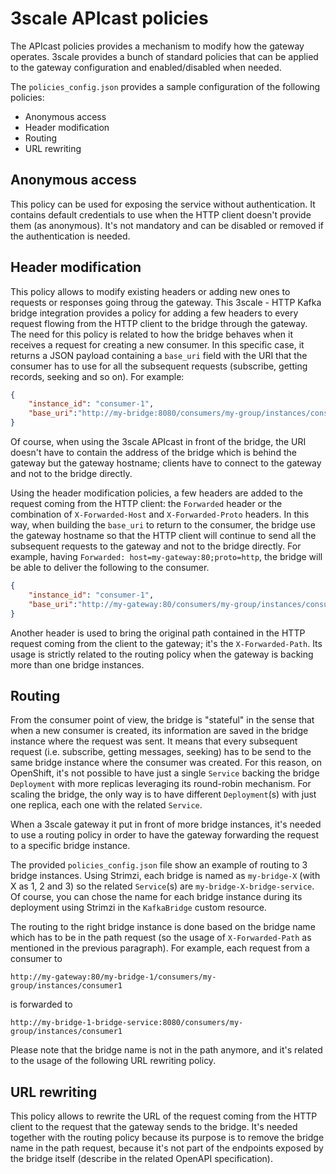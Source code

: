 # 3scale APIcast policies

The APIcast policies provides a mechanism to modify how the gateway operates.
3scale provides a bunch of standard policies that can be applied to the gateway configuration and enabled/disabled when needed.

The `policies_config.json` provides a sample configuration of the following policies:

* Anonymous access
* Header modification
* Routing
* URL rewriting

## Anonymous access

This policy can be used for exposing the service without authentication.
It contains default credentials to use when the HTTP client doesn't provide them (as anonymous).
It's not mandatory and can be disabled or removed if the authentication is needed.

## Header modification

This policy allows to modify existing headers or adding new ones to requests or responses going throug the gateway.
This 3scale - HTTP Kafka bridge integration provides a policy for adding a few headers to every request flowing from the HTTP client to the bridge through the gateway.
The need for this policy is related to how the bridge behaves when it receives a request for creating a new consumer.
In this specific case, it returns a JSON payload containing a `base_uri` field with the URI that the consumer has to use for all the subsequent requests (subscribe, getting records, seeking and so on).
For example:

```json
{
    "instance_id": "consumer-1",
    "base_uri":"http://my-bridge:8080/consumers/my-group/instances/consumer1"
}
```

Of course, when using the 3scale APIcast in front of the bridge, the URI doesn't have to contain the address of the bridge which is behind the gateway but the gateway hostname; clients have to connect to the gateway and not to the bridge directly.

Using the header modification policies, a few headers are added to the request coming from the HTTP client: the `Forwarded` header or the combination of `X-Forwarded-Host` and `X-Forwarded-Proto` headers.
In this way, when building the `base_uri` to return to the consumer, the bridge use the gateway hostname so that the HTTP client will continue to send all the subsequent requests to the gateway and not to the bridge directly.
For example, having `Forwarded: host=my-gateway:80;proto=http`, the bridge will be able to deliver the following to the consumer.

```json
{
    "instance_id": "consumer-1",
    "base_uri":"http://my-gateway:80/consumers/my-group/instances/consumer1"
}
```

Another header is used to bring the original path contained in the HTTP request coming from the client to the gateway; it's the `X-Forwarded-Path`.
Its usage is strictly related to the routing policy when the gateway is backing more than one bridge instances.

## Routing

From the consumer point of view, the bridge is "stateful" in the sense that when a new consumer is created, its information are saved in the bridge instance where the request was sent.
It means that every subsequent request (i.e. subscribe, getting messages, seeking) has to be send to the same bridge instance where the consumer was created.
For this reason, on OpenShift, it's not possible to have just a single `Service` backing the bridge `Deployment` with more replicas leveraging its round-robin mechanism.
For scaling the bridge, the only way is to have different `Deployment`(s) with just one replica, each one with the related `Service`.

When a 3scale gateway it put in front of more bridge instances, it's needed to use a routing policy in order to have the gateway forwarding the request to a specific bridge instance.

The provided `policies_config.json` file show an example of routing to 3 bridge instances.
Using Strimzi, each bridge is named as `my-bridge-X` (with X as 1, 2 and 3) so the related `Service`(s) are `my-bridge-X-bridge-service`.
Of course, you can chose the name for each bridge instance during its deployment using Strimzi in the `KafkaBridge` custom resource.

The routing to the right bridge instance is done based on the bridge name which has to be in the path request (so the usage of `X-Forwarded-Path` as mentioned in the previous paragraph).
For example, each request from a consumer to 

`http://my-gateway:80/my-bridge-1/consumers/my-group/instances/consumer1` 

is forwarded to 

`http://my-bridge-1-bridge-service:8080/consumers/my-group/instances/consumer1`

Please note that the bridge name is not in the path anymore, and it's related to the usage of the following URL rewriting policy.

## URL rewriting

This policy allows to rewrite the URL of the request coming from the HTTP client to the request that the gateway sends to the bridge.
It's needed together with the routing policy because its purpose is to remove the bridge name in the path request, because it's not part of the endpoints exposed by the bridge itself (describe in the related OpenAPI specification).